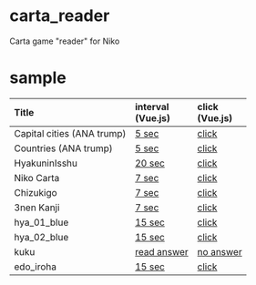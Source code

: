 # carta_reader
Carta game "reader" for Niko

# sample

|Title| interval <br>(Vue.js) | click <br>(Vue.js) |
|:---|:---|:---|
|Capital cities (ANA trump) | [5 sec](https://masa-kunikata.github.io/carta_reader/vue.html?data=cities&sec=5) | [click](https://masa-kunikata.github.io/carta_reader/vue.html?data=cities) |
|Countries (ANA trump) | [5 sec](https://masa-kunikata.github.io/carta_reader/vue.html?data=countries&sec=5) | [click](https://masa-kunikata.github.io/carta_reader/vue.html?data=countries) |
|HyakuninIsshu | [20 sec](https://masa-kunikata.github.io/carta_reader/vue.html?data=hyakuninisshu&sec=20&speed=70) | [click](https://masa-kunikata.github.io/carta_reader/vue.html?data=hyakuninisshu) |
|Niko Carta | [7 sec](https://masa-kunikata.github.io/carta_reader/vue.html?data=nikocarta&sec=7) | [click](https://masa-kunikata.github.io/carta_reader/vue.html?data=nikocarta) |
|Chizukigo | [7 sec](https://masa-kunikata.github.io/carta_reader/vue.html?data=chizukigo&sec=7) | [click](https://masa-kunikata.github.io/carta_reader/vue.html?data=chizukigo) |
|3nen Kanji | [7 sec](https://masa-kunikata.github.io/carta_reader/vue.html?data=3nenkanji&sec=7) | [click](https://masa-kunikata.github.io/carta_reader/vue.html?data=3nenkanji) |
|hya_01_blue | [15 sec](https://masa-kunikata.github.io/carta_reader/vue.html?data=hya_01_blue&sec=15&speed=70) | [click](https://masa-kunikata.github.io/carta_reader/vue.html?data=hya_01_blue) |
|hya_02_blue | [15 sec](https://masa-kunikata.github.io/carta_reader/vue.html?data=hya_02_red&sec=15&speed=70) | [click](https://masa-kunikata.github.io/carta_reader/vue.html?data=hya_02_red) |
|kuku | [read answer](https://masa-kunikata.github.io/carta_reader/kuku.html?readAnswer=true&sec=8) | [no answer](https://masa-kunikata.github.io/carta_reader/kuku.html?readAnswer=false&sec=8) |
|edo_iroha | [15 sec](https://masa-kunikata.github.io/carta_reader/vue.html?data=edo_iroha&sec=15) | [click](https://masa-kunikata.github.io/carta_reader/vue.html?data=edo_iroha) |

